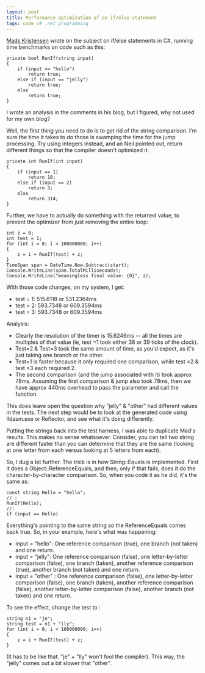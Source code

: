 ```yaml
---
layout: post
title: Performance optimization of an if/else-statement
tags: code c# .net programming
---
```

[Mads Kristensen](http://madskristensen.net/post/Performance-optimization-of-an-ifelse-statement.aspx) wrote on the subject on if/else statements in C#, running time benchmarks on code such as this:

	private bool RunIf(string input)
	{
		if (input == "hello")
			return true;
		else if (input == "jelly")
			return true;
		else
			return true;
	}

I wrote an analysis in the comments in his blog, but I figured, why not used for my own blog? 

Well, the first thing you need to do is to get rid of the string comparison. I'm sure the time it takes to do those is swamping the time for the jump processing. Try using integers instead, and an Neil pointed out, return different things so that the compiler doesn't optimized it: 

	private int RunIf(int input) 
	{ 
		if (input == 1) 
			return 10; 
		else if (input == 2) 
			return 3; 
		else 
			return 314; 
	} 

Further, we have to actually do something with the returned value, to prevent the optimizer from just removing the entire loop: 
	
	int z = 0; 
	int test = 1; 
	for (int i = 0; i < 100000000; i++) 
	{ 
		z = i + RunIf(test) + z; 
	} 
	TimeSpan span = DateTime.Now.Subtract(start); 
	Console.WriteLine(span.TotalMilliseconds); 
	Console.WriteLine("meaningless final value: {0}", z); 

With those code changes, on my system, I get: 

 * test = 1: 515.6118 or 531.2364ms 
 * test = 2: 593.7348 or 609.3594ms
 * test = 3: 593.7348 or 609.3594ms
 
Analysis: 

 *  Clearly the resolution of the timer is 15.6246ms -- all the times are multiples of that value (ie, test =1 took either 38 or 39 ticks of the clock). 
 *  Test=2 & Test=3 took the same amount of time, as you'd expect, as it's just taking one branch or the other. 
 * Test=1 is faster because it only required one comparison, while test =2 & test =3 each required 2. 
 *  The second comparison (and the jump associated with it) took approx 78ms. Assuming the first comparison & jump also took 78ms, then we have approx 440ms overhead to pass the parameter and call the function. 

This does leave open the question why "jelly" & "other" had different values in the tests. The next step would be to look at the generated code using Ildasm.exe or Reflector, and see what it's doing differently.

Putting the strings back into the test harness, I was able to duplicate Mad's results. This makes no sense whatsoever. Consider, you can tell two string are different faster than you can determine that they are the same (looking at one letter from each versus looking at 5 letters from each). 

So, I dug a bit further. The trick is in how String::Equals is implemented. First it does a Object::ReferenceEquals, and then, only if that fails, does it do the character-by-character comparison. So, when you code it as he did, it's the same as: 

	const string Hello = "hello"; 
	// : 
	RunIf(Hello); 
	//: 
	if (input == Hello)	

Everything's pointing to the same string so the ReferenceEquals comes back true. So, in your example, here's what was happening: 

 * input = "hello": One reference comparison (true), one branch (not taken) and one return. 
 * input = "jelly": One reference comparison (false), one letter-by-letter comparison (false), one branch (taken), another reference comparison (true), another branch (not taken) and one return. 
 * input = "other" : One reference comparison (false), one letter-by-letter comparison (false), one branch (taken), another reference comparison (false), another letter-by-letter comparison (false), another branch (not taken) and one return. 
 
 To see the effect, change the test to :  

	string n1 = "je"; 
	string test = n1 + "lly"; 
	for (int i = 0; i < 100000000; i++) 
	{ 
		z = i + RunIf(test) + z; 
	} 
	
(It has to be like that. "je" + "lly" won't fool the compiler). This way, the "jelly" comes out a bit slower that "other". 
